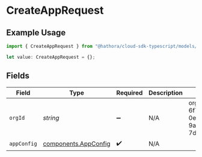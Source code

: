 # CreateAppRequest

## Example Usage

```typescript
import { CreateAppRequest } from "@hathora/cloud-sdk-typescript/models/operations";

let value: CreateAppRequest = {};
```

## Fields

| Field                                                        | Type                                                         | Required                                                     | Description                                                  | Example                                                      |
| ------------------------------------------------------------ | ------------------------------------------------------------ | ------------------------------------------------------------ | ------------------------------------------------------------ | ------------------------------------------------------------ |
| `orgId`                                                      | *string*                                                     | :heavy_minus_sign:                                           | N/A                                                          | org-6f706e83-0ec1-437a-9a46-7d4281eb2f39                     |
| `appConfig`                                                  | [components.AppConfig](../../models/components/appconfig.md) | :heavy_check_mark:                                           | N/A                                                          |                                                              |